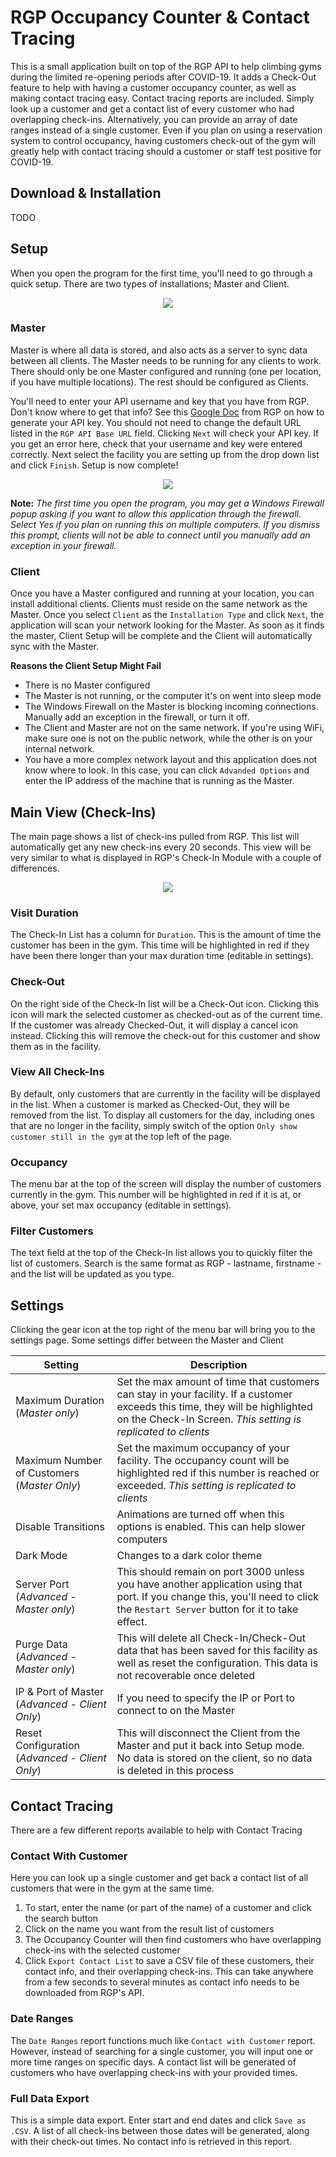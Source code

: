 # RGP Occupancy Counter & Contact Tracing
This is a small application built on top of the RGP API to help climbing gyms during the limited re-opening periods after COVID-19.  It adds a Check-Out feature to help with having a customer occupancy counter, as well as making contact tracing easy.  Contact tracing reports are included.  Simply look up a customer and get a contact list of every customer who had overlapping check-ins.  Alternatively, you can provide an array of date ranges instead of a single customer.  Even if you plan on using a reservation system to control occupancy, having customers check-out of the gym will greatly help with contact tracing should a customer or staff test positive for COVID-19.

## Download & Installation
TODO

## Setup
When you open the program for the first time, you'll need to go through a quick setup.  There are two types of installations; Master and Client.
<p align="center">
	<img src="images/setup.png">
</p>

### Master
Master is where all data is stored, and also acts as a server to sync data between all clients.  The Master needs to be running for any clients to work.  There should only be one Master configured and running (one per location, if you have multiple locations).  The rest should be configured as Clients.

You'll need to enter your API username and key that you have from RGP.  Don't know where to get that info?  See this [Google Doc](https://docs.google.com/document/d/1J_r1QkUphSsaPa-KdqsUv0xd7r39qp3M4169ouv6rXc/edit) from RGP on how to generate your API key.  You should not need to change the default URL listed in the `RGP API Base URL` field.  Clicking `Next` will check your API key.  If you get an error here, check that your username and key were entered correctly.  Next select the facility you are setting up from the drop down list and click `Finish`.  Setup is now complete!
<p align="center">
	<img src="images/setup-master.png">
</p>

**Note:** *The first time you open the program, you may get a Windows Firewall popup asking if you want to allow this application through the firewall.  Select Yes if you plan on running this on multiple computers.  If you dismiss this prompt, clients will not be able to connect until you manually add an exception in your firewall.*


### Client
Once you have a Master configured and running at your location, you can install additional clients.  Clients must reside on the same network as the Master. Once you select `Client` as the `Installation Type` and click `Next`, the application will scan your network looking for the Master.  As soon as it finds the master, Client Setup will be complete and the Client will automatically sync with the Master.

**Reasons the Client Setup Might Fail**
- There is no Master configured
- The Master is not running, or the computer it's on went into sleep mode
- The Windows Firewall on the Master is blocking incoming connections.  Manually add an exception in the firewall, or turn it off.
- The Client and Master are not on the same network.  If you're using WiFi, make sure one is not on the public network, while the other is on your internal network.
- You have a more complex network layout and this application does not know where to look.  In this case, you can click `Advanded Options` and enter the IP address of the machine that is running as the Master.


## Main View (Check-Ins)
The main page shows a list of check-ins pulled from RGP.  This list will automatically get any new check-ins every 20 seconds.  This view will be very similar to what is displayed in RGP's Check-In Module with a couple of differences.
<p align="center">
	<img src="images/check-ins.png">
</p>

### Visit Duration
The Check-In List has a column for `Duration`.  This is the amount of time the customer has been in the gym.  This time will be highlighted in red if they have been there longer than your max duration time (editable in settings).

### Check-Out
On the right side of the Check-In list will be a Check-Out icon.  Clicking this icon will mark the selected customer as checked-out as of the current time.  If the customer was already Checked-Out, it will display a cancel icon instead.  Clicking this will remove the check-out for this customer and show them as in the facility.

### View All Check-Ins
By default, only customers that are currently in the facility will be displayed in the list.  When a customer is marked as Checked-Out, they will be removed from the list.  To display all customers for the day, including ones that are no longer in the facility, simply switch of the option `Only show customer still in the gym` at the top left of the page.

### Occupancy
The menu bar at the top of the screen will display the number of customers currently in the gym.  This number will be highlighted in red if it is at, or above, your set max occupancy (editable in settings).

### Filter Customers
The text field at the top of the Check-In list allows you to quickly filter the list of customers.  Search is the same format as RGP - lastname, firstname - and the list will be updated as you type.

## Settings
Clicking the gear icon at the top right of the menu bar will bring you to the settings page.  Some settings differ between the Master and Client

| Setting | Description |
| ----------- | ----------- |
| Maximum Duration (*Master only*) | Set the max amount of time that customers can stay in your facility.  If a customer exceeds this time, they will be highlighted on the Check-In Screen. *This setting is replicated to clients* |
| Maximum Number of Customers (*Master Only*) | Set the maximum occupancy of your facility. The occupancy count will be highlighted red if this number is reached or exceeded. *This setting is replicated to clients* |
| Disable Transitions | Animations are turned off when this options is enabled.  This can help slower computers |
| Dark Mode | Changes to a dark color theme |
| Server Port (*Advanced - Master only*) | This should remain on port 3000 unless you have another application using that port.  If you change this, you'll need to click the `Restart Server` button for it to take effect. |
| Purge Data (*Advanced - Master only*) | This will delete all Check-In/Check-Out data that has been saved for this facility as well as reset the configuration.  This data is not recoverable once deleted |
| IP & Port of Master (*Advanced - Client Only*) | If you need to specify the IP or Port to connect to on the Master |
| Reset Configuration (*Advanced - Client Only*) | This will disconnect the Client from the Master and put it back into Setup mode.  No data is stored on the client, so no data is deleted in this process |

## Contact Tracing
There are a few different reports available to help with Contact Tracing

### Contact With Customer
Here you can look up a single customer and get back a contact list of all customers that were in the gym at the same time.
1. To start, enter the name (or part of the name) of a customer and click the search button
2. Click on the name you want from the result list of customers
3. The Occupancy Counter will then find customers who have overlapping check-ins with the selected customer
4. Click `Export Contact List` to save a CSV file of these customers, their contact info, and their overlapping check-ins.  This can take anywhere from a few seconds to several minutes as contact info needs to be downloaded from RGP's API.

### Date Ranges
The `Date Ranges` report functions much like `Contact with Customer` report.  However, instead of searching for a single customer, you will input one or more time ranges on specific days.  A contact list will be generated of customers who have overlapping check-ins with your provided times.

### Full Data Export
This is a simple data export.  Enter start and end dates and click `Save as .CSV`.  A list of all check-ins between those dates will be generated, along with their check-out times.  No contact info is retrieved in this report.
